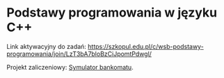 <h1>Podstawy programowania w języku C++</h1>
<p>Link aktywacyjny do zadań: <a href="https://szkopul.edu.pl/c/wsb-podstawy-programowania/join/LzT3bA7bloBzCiJpomtPdwgl/">https://szkopul.edu.pl/c/wsb-podstawy-programowania/join/LzT3bA7bloBzCiJpomtPdwgl/</a>
  </p>
  <p>Projekt zaliczeniowy: <a href="https://github.com/RafalSpr/Podstawy-Programowania-WSB/blob/master/symulatorBankomatu.zip">Symulator bankomatu</a>.</p>
